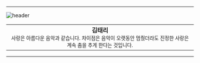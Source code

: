 <hr>

![header](https://user-images.githubusercontent.com/73381115/204138853-7e2a6e0c-9804-4224-a786-23eea0f4c26b.png)

<div align="center">
<table>
<tbody>
<td align="center">
 <b>김태리</b><br>
<sub>사랑은 아름다운 음악과 같습니다. 차이점은 음악이 오랫동안 멈췄더라도 진정한 사랑은 계속 춤을 추게 한다는 것입니다.</sub><br>
</td>
</tbody>
</table>
</div>

<hr>
